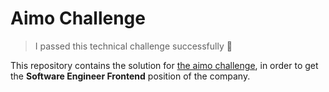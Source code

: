 # Aimo Challenge

> I passed this technical challenge successfully 🥳

This repository contains the solution for [the aimo challenge](https://github.com/aimo/prueba-frontend), in order to get the **Software Engineer Frontend** position of the company.
